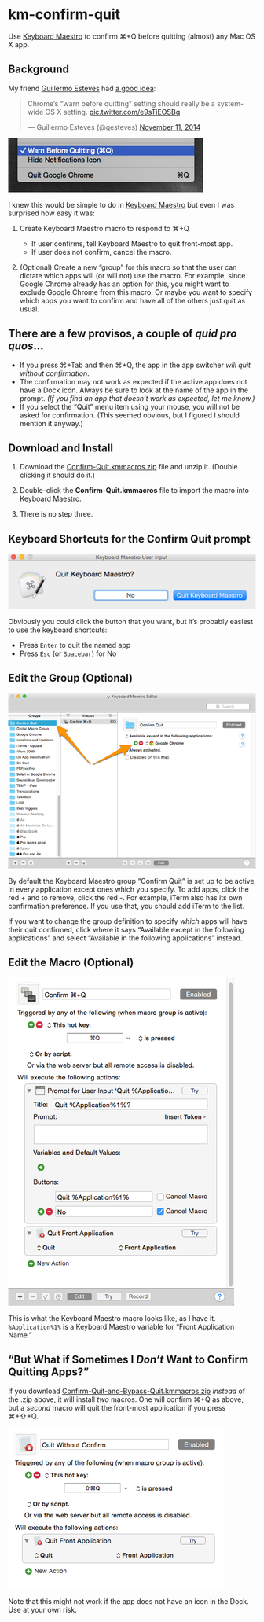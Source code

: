 # km-confirm-quit

Use [Keyboard Maestro][] to confirm ⌘+Q before quitting (almost) any Mac OS X app.

## Background ##

My friend [Guillermo Esteves](https://twitter.com/gesteves) had [a good idea](https://twitter.com/gesteves/status/532187436596867073):

<blockquote class="twitter-tweet" lang="en"><p>Chrome’s “warn before quitting” setting should really be a system-wide OS X setting. <a href="http://t.co/e9sTiEOSBq">pic.twitter.com/e9sTiEOSBq</a></p>&mdash; Guillermo Esteves (@gesteves) <a href="https://twitter.com/gesteves/status/532187436596867073">November 11, 2014</a></blockquote> <script async src="//platform.twitter.com/widgets.js" charset="utf-8"></script>

![Google Chrome screenshot](img/twitter.png)

I knew this would be simple to do in [Keyboard Maestro][] but even I was surprised how easy it was:

1. Create Keyboard Maestro macro to respond to ⌘+Q
	* If user confirms, tell Keyboard Maestro to quit front-most app.
	* If user does not confirm, cancel the macro.

2. (Optional) Create a new “group” for this macro so that the user can dictate which apps will (or will not) use the macro. For example, since Google Chrome already has an option for this, you might want to exclude Google Chrome from this macro. Or maybe you want to specify which apps you want to confirm and have all of the others just quit as usual.

## There are a few provisos, a couple of *quid pro quos*… ##

*	If you press ⌘+Tab and then ⌘+Q, the app in the app switcher _will quit without confirmation_.
*	The confirmation may not work as expected if the active app does not have a Dock icon. Always be sure to look at the name of the app in the prompt. _(If you find an app that doesn’t work as expected, let me know.)_
*	If you select the “Quit” menu item using your mouse, you will not be asked for confirmation. (This seemed obvious, but I figured I should mention it anyway.)

## Download and Install ##

1.	Download the [Confirm-Quit.kmmacros.zip](Confirm-Quit.kmmacros.zip) file and unzip it. (Double clicking it should do it.)

2.	Double-click the **Confirm-Quit.kmmacros** file to import the macro into Keyboard Maestro.

3.	There is no step three.

## Keyboard Shortcuts for the Confirm Quit prompt

![Keyboard Maestro quit prompt](img/km-confirm-quit-3-prompt.png)

Obviously you could click the button that you want, but it’s probably easiest to use the keyboard shortcuts:

*  Press `Enter` to quit the named app
*  Press `Esc` (or `Spacebar`) for No

## Edit the Group (Optional)

![Keyboard Maestro Group screenshot](img/km-confirm-quit-1-group.png)

By default the Keyboard Maestro group “Confirm Quit” is set up to be active in every application except ones which you specify. To add apps, click the red + and to remove, click the red -. For example, iTerm also has its own confirmation preference. If you use that, you should add iTerm to the list.

If you want to change the group definition to specify _which_ apps will have their quit confirmed, click where it says “Available except in the following applications” and select “Available in the following applications” instead.

[Keyboard Maestro]: http://www.keyboardmaestro.com/main/

## Edit the Macro (Optional) ##

![Keyboard Maestro macro in edit mode](img/km-confirm-quit-2-macro-detail.png)

This is what the Keyboard Maestro macro looks like, as I have it. `%Application%1%` is a Keyboard Maestro variable for “Front Application Name.”

## “But What if Sometimes I _Don’t_ Want to Confirm Quitting Apps?” ##

If you download [Confirm-Quit-and-Bypass-Quit.kmmacros.zip](Confirm-Quit-and-Bypass-Quit.kmmacros.zip) _instead_ of the .zip above, it will install _two_ macros. One will confirm ⌘+Q as above, but a _second_ macro will quit the front-most application if you press ⌘+⇧+Q.

![Bypass confirmation with Shift key](img/quit-with-confirm-with-shift.png)

Note that this might not work if the app does not have an icon in the Dock. Use at your own risk.
